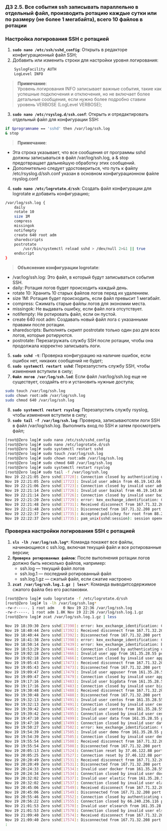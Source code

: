 ### Д3 2.5. Все события ssh записывать параллельно в отдельный файл, производить ротацию каждые сутки или по размеру (не более 1 мегабайта), всего 10 файлов в ротации

### Настройка логирования SSH с ротацией

1. **`sudo nano /etc/ssh/sshd_config`**: Открыть в редакторе конфигурационный файл SSH; 
2. Добавить или изменить строки для настройки уровня логирования:
```bash
	SyslogFacility AUTH
	LogLevel INFO 
```
> **Примечание**:  
> Уровень логирования INFO записывает важные события, такие как успешные подключения и отключения, но не включает более детальные сообщения, если нужно более подробно ставим уровень VERBOSE (LogLevel VERBOSE);
3. **`sudo nano /etc/rsyslog.d/ssh.conf`**: Открыть и отредактировать отдельный файл для конфигурации SSH:
```bash
if $programname == 'sshd' then /var/log/ssh.log
& stop
```
> **Примечание**: 
- Эта строка указывает, что все сообщения от программы sshd должны записываться в файл /var/log/ssh.log, а & stop предотвращает дальнейшую обработку этих сообщений.
- Дополнительно следует удостовериться, что путь к файлу /etc/rsyslog.d/ssh.conf указан в основном конфигурационном файле rsyslog.conf

4. **`sudo nano /etc/logrotate.d/ssh`**: Создать файл конфигурации для logrotate и добавить конфигурацию; 
```bash
/var/log/ssh.log {
    daily
    rotate 10
    size 1M
    compress
    missingok
    notifempty
    create 640 root adm
    sharedscripts
    postrotate
        /usr/bin/systemctl reload sshd > /dev/null 2>&1 || true
    endscript
}
```
> **Объяснение конфигурации logrotate**: 
- /var/log/ssh.log: Это файл, в который будут записываться события SSH. 
- daily: Ротация логов будет происходить каждый день.
- rotate 10: Хранить 10 старых файлов логов перед их удалением.
- size 1M: Ротация будет происходить, если файл превысит 1 мегабайт.
- compress: Сжимать старые файлы логов для экономии места.
- missingok: Не выдавать ошибку, если файл лога отсутствует.
- notifempty: Не ротировать файл, если он пустой.
- create 640 root adm: Создавать новый файл лога с указанными правами после ротации.
- sharedscripts: Выполнять скрипт postrotate только один раз для всех логов, которые ротируются.
- postrotate: Перезагружать службу SSH после ротации, чтобы она продолжала корректно записывать логи.
5. **`sudo sshd -t`**: Проверка конфигурацию на наличие ошибок, если ошибок нет, никаких сообщений не будет; 
6. **`sudo systemctl restart sshd`**: Перезапустить службу SSH, чтобы изменения вступили в силу; 
7. **`Файл логов /var/log/ssh.lod`**: Если файл /var/log/ssh.log еще не существует, создайть его и установить нужные доступа; 
```bash
sudo touch /var/log/ssh.log
sudo chown root:adm /var/log/ssh.log
sudo chmod 640 /var/log/ssh.log
```
8. **`sudo systemctl restart rsyslog`**: Перезапустить службу rsyslog, чтобы изменения вступили в силу; 
9. **`sudo tail -f /var/log/ssh.log`**: Проверка, записываютсяли логи SSH в файл /var/log/ssh.log. Выполнить вход по SSH и затем просмотреть файл;

```bash
[root@Zero log]# sudo nano /etc/ssh/sshd_config
[root@Zero log]# sudo nano /etc/logrotate.d/ssh
[root@Zero log]# sudo systemctl restart sshd
[root@Zero log]# sudo touch /var/log/ssh.log
[root@Zero log]# sudo chown root:adm /var/log/ssh.log
[root@Zero log]# sudo chmod 640 /var/log/ssh.log
[root@Zero log]# sudo systemctl restart rsyslog
[root@Zero log]# sudo tail -f /var/log/ssh.log
Nov 19 22:21:05 Zero sshd[17720]: Connection closed by authenticating user root 46.19.143.66 port 59388 [preauth]
Nov 19 22:21:05 Zero sshd[17723]: Invalid user admin from 46.19.143.66 port 59400
Nov 19 22:21:06 Zero sshd[17723]: Connection closed by invalid user admin 46.19.143.66 port 59400 [preauth]
Nov 19 22:21:14 Zero sshd[17726]: Invalid user baikal from 46.19.143.66 port 59408
Nov 19 22:21:14 Zero sshd[17726]: Connection closed by invalid user baikal 46.19.143.66 port 59408 [preauth]
Nov 19 22:21:20 Zero sshd[17729]: error: kex_exchange_identification: Connection closed by remote host
Nov 19 22:21:48 Zero sshd[17731]: Received disconnect from 167.71.32.208 port 46164:11: Bye Bye [preauth]
Nov 19 22:21:48 Zero sshd[17731]: Disconnected from 167.71.32.208 port 46164 [preauth]
Nov 19 22:22:37 Zero sshd[17735]: Accepted publickey for root from 88.201.181.66 port 56385 ssh2: RSA SHA256:dFeG+pNnJlStaUuNPWAsVf1PNscMpq1/ThjpmzLqRoQ
Nov 19 22:22:37 Zero sshd[17735]: pam_unix(sshd:session): session opened for user root by (uid=0)
```

### Проверка настройки логирования SSH с ротацией

1. **`sls -lh /var/log/ssh.log*`**: Команда покажет все файлы, начинающиеся с ssh.log, включая текущий файл и все ротированные версии; 
2. **`Проверка ротированных файлов`**: После выполнения ротации логов должно быть несколько файлов, например:
	- ssh.log — текущий файл логов
	- ssh.log.1 — последний ротированный файл
	- ssh.log.1.gz — сжатый файл, если сжатие настроено
3. **`zcat /var/log/ssh.log.1.gz | less*`**: Команда выводитсодержимое сжатого файла без его распаковки.

```bash
[root@Zero log]# sudo logrotate -f /etc/logrotate.d/ssh
[root@Zero log]# ls -lh /var/log/ssh.log*
-rw-r-----. 1 root adm    0 Nov 19 22:36 /var/log/ssh.log
-rw-r-----. 1 root adm 1.8K Nov 19 22:26 /var/log/ssh.log.1.gz
[root@Zero log]# zcat /var/log/ssh.log.1.gz | less

Nov 19 18:39:30 Zero sshd[17390]: error: kex_exchange_identification: Connection closed by remote host
Nov 19 18:40:44 Zero sshd[17392]: Received disconnect from 167.71.32.208 port 59366:11: Bye Bye [preauth]
Nov 19 18:40:44 Zero sshd[17392]: Disconnected from 167.71.32.208 port 59366 [preauth]
Nov 19 18:41:38 Zero sshd[17398]: error: kex_exchange_identification: Connection closed by remote host
Nov 19 18:50:14 Zero sshd[17439]: error: kex_exchange_identification: banner line contains invalid characters
Nov 19 18:53:29 Zero sshd[17446]: Connection closed by authenticating user root 139.19.117.129 port 32852 [preauth]
Nov 19 19:02:18 Zero sshd[17466]: Invalid user app from 161.35.28.55 port 38310
Nov 19 19:02:18 Zero sshd[17466]: Connection closed by invalid user app 161.35.28.55 port 38310 [preauth]
Nov 19 19:05:43 Zero sshd[17473]: Received disconnect from 167.71.32.208 port 57916:11: Bye Bye [preauth]
Nov 19 19:05:43 Zero sshd[17473]: Disconnected from 167.71.32.208 port 57916 [preauth]
Nov 19 19:09:47 Zero sshd[17479]: Invalid user appuser from 161.35.28.55 port 34102
Nov 19 19:09:47 Zero sshd[17479]: Connection closed by invalid user appuser 161.35.28.55 port 34102 [preauth]
Nov 19 19:17:16 Zero sshd[17483]: Invalid user bigdata from 161.35.28.55 port 54990
Nov 19 19:17:16 Zero sshd[17483]: Connection closed by invalid user bigdata 161.35.28.55 port 54990 [preauth]
Nov 19 19:30:48 Zero sshd[17488]: Received disconnect from 167.71.32.208 port 56486:11: Bye Bye [preauth]
Nov 19 19:30:48 Zero sshd[17488]: Disconnected from 167.71.32.208 port 56486 [preauth]
Nov 19 19:32:13 Zero sshd[17491]: Invalid user centos from 161.35.28.55 port 57962
Nov 19 19:32:13 Zero sshd[17491]: Connection closed by invalid user centos 161.35.28.55 port 57962 [preauth]
Nov 19 19:39:42 Zero sshd[17495]: Invalid user centos from 161.35.28.55 port 40766
Nov 19 19:39:42 Zero sshd[17495]: Connection closed by invalid user centos 161.35.28.55 port 40766 [preauth]
Nov 19 19:47:10 Zero sshd[17499]: Invalid user data from 161.35.28.55 port 51604
Nov 19 19:47:10 Zero sshd[17499]: Connection closed by invalid user data 161.35.28.55 port 51604 [preauth]
Nov 19 19:50:27 Zero sshd[17502]: error: kex_exchange_identification: Connection closed by remote host
Nov 19 19:54:39 Zero sshd[17505]: Invalid user demo from 161.35.28.55 port 37284
Nov 19 19:54:39 Zero sshd[17505]: Connection closed by invalid user demo 161.35.28.55 port 37284 [preauth]
Nov 19 19:55:54 Zero sshd[17508]: Received disconnect from 167.71.32.208 port 54970:11: Bye Bye [preauth]
Nov 19 19:55:54 Zero sshd[17508]: Disconnected from 167.71.32.208 port 54970 [preauth]
Nov 19 20:05:13 Zero sshd[17524]: Connection reset by 37.46.122.88 port 5126 [preauth]
Nov 19 20:05:25 Zero sshd[17527]: Connection reset by 37.46.122.88 port 2512 [preauth]
Nov 19 20:20:49 Zero sshd[17531]: Received disconnect from 167.71.32.208 port 53476:11: Bye Bye [preauth]
Nov 19 20:20:49 Zero sshd[17531]: Disconnected from 167.71.32.208 port 53476 [preauth]
Nov 19 20:24:33 Zero sshd[17534]: Invalid user docker from 161.35.28.55 port 56490
Nov 19 20:24:34 Zero sshd[17534]: Connection closed by invalid user docker 161.35.28.55 port 56490 [preauth]
Nov 19 20:32:02 Zero sshd[17537]: Invalid user elastic from 161.35.28.55 port 40636
Nov 19 20:32:02 Zero sshd[17537]: Connection closed by invalid user elastic 161.35.28.55 port 40636 [preauth]
Nov 19 20:45:06 Zero sshd[17549]: Received disconnect from 167.71.32.208 port 52014:11: Bye Bye [preauth]
Nov 19 20:45:06 Zero sshd[17549]: Disconnected from 167.71.32.208 port 52014 [preauth]
Nov 19 20:55:46 Zero sshd[17552]: Connection closed by authenticating user root 139.19.117.129 port 55354 [preauth]
Nov 19 20:56:22 Zero sshd[17555]: Connection closed by 66.240.236.116 port 48040 [preauth]
Nov 19 21:01:53 Zero sshd[17570]: Invalid user elsearch from 161.35.28.55 port 44870
Nov 19 21:01:53 Zero sshd[17570]: Connection closed by invalid user elsearch 161.35.28.55 port 44870 [preauth]
Nov 19 21:09:40 Zero sshd[17574]: Received disconnect from 167.71.32.208 port 50520:11: Bye Bye [preauth]
Nov 19 21:09:40 Zero sshd[17574]: Disconnected from 167.71.32.208 port 50520 [preauth]
:
```